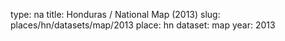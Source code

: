 type: na
title: Honduras / National Map (2013)
slug: places/hn/datasets/map/2013
place: hn
dataset: map
year: 2013
